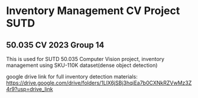 # Inventory Management CV Project SUTD

## 50.035 CV 2023 Group 14

This is used for SUTD 50.035 Computer Vision project, inventory management using SKU-110K dataset(dense object detection)

google drive link for full inventory detection materials: https://drive.google.com/drive/folders/1LlX6jSBj3hqiEa7b0CXNkRZVwMz3Z4r9?usp=drive_link
